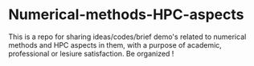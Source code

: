 # Numerical-methods-HPC-aspects

This is a repo for sharing ideas/codes/brief demo's related to numerical methods and HPC aspects in them, with a purpose of academic, professional
or lesiure satisfaction.
Be organized !
